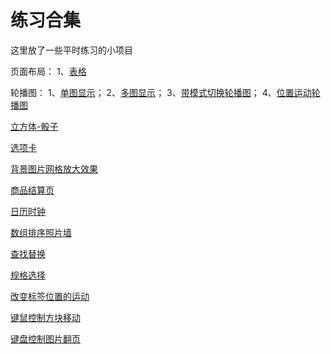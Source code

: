# 练习合集
这里放了一些平时练习的小项目

页面布局：
1、[表格](https://imwangpan.github.io/Products/%E9%A1%B5%E9%9D%A2%E5%B8%83%E5%B1%80/%E5%AE%9A%E4%BD%8D.html)

轮播图：
1、[单图显示](https://imwangpan.github.io/Products/%E8%BD%AE%E6%92%AD%E5%9B%BE/%E8%BD%AE%E6%92%AD%E5%9B%BE-%E5%8D%95%E5%9B%BE%E6%98%BE%E7%A4%BA.html)；
2、[多图显示](https://imwangpan.github.io/Products/%E8%BD%AE%E6%92%AD%E5%9B%BE/%E8%BD%AE%E6%92%AD%E5%9B%BE-%E5%A4%9A%E5%9B%BE%E6%98%BE%E7%A4%BA.html)；
3、[带模式切换轮播图](https://imwangpan.github.io/Products/%E8%BD%AE%E6%92%AD%E5%9B%BE/index.html)；
4、[位置运动轮播图](https://imwangpan.github.io/Products/%E8%BD%AE%E6%92%AD%E5%9B%BE/index1.html)

[立方体-骰子](https://imwangpan.github.io/Products/%E7%AB%8B%E6%96%B9%E4%BD%93-%E9%AA%B0%E5%AD%90/)

[选项卡](https://imwangpan.github.io/Products/%E9%80%89%E9%A1%B9%E5%8D%A1/index.html)

[背景图片网格放大效果](https://imwangpan.github.io/Products/%E8%83%8C%E6%99%AF%E5%9B%BE%E7%89%87%E7%BD%91%E6%A0%BC%E6%94%BE%E5%A4%A7%E6%95%88%E6%9E%9C/index.html)

[商品结算页](https://imwangpan.github.io/Products/%E5%95%86%E5%93%81%E7%BB%93%E7%AE%97%E9%A1%B5/index.html)

[日历时钟](https://imwangpan.github.io/Products/%E6%97%A5%E5%8E%86%E6%97%B6%E9%92%9F/index.html)

[数组排序照片墙](https://imwangpan.github.io/Products/%E6%95%B0%E7%BB%84%E6%8E%92%E5%BA%8F%E7%85%A7%E7%89%87%E5%A2%99/index.html)

[查找替换](https://imwangpan.github.io/Products/%E6%9F%A5%E6%89%BE%E6%9B%BF%E6%8D%A2/index.html)

[规格选择](https://imwangpan.github.io/Products/%E8%A7%84%E6%A0%BC%E9%80%89%E6%8B%A9/index.html)

[改变标签位置的运动](https://imwangpan.github.io/Products/%E6%94%B9%E5%8F%98%E6%A0%87%E7%AD%BE%E4%BD%8D%E7%BD%AE%E7%9A%84%E8%BF%90%E5%8A%A8/index.html)

[键鼠控制方块移动](https://imwangpan.github.io/Products/%E9%94%AE%E9%BC%A0%E6%8E%A7%E5%88%B6%E6%96%B9%E5%9D%97%E7%A7%BB%E5%8A%A8/index.html)

[键盘控制图片翻页](https://imwangpan.github.io/Products/%E9%94%AE%E7%9B%98%E6%8E%A7%E5%88%B6%E5%9B%BE%E7%89%87%E7%BF%BB%E9%A1%B5/index.html)
